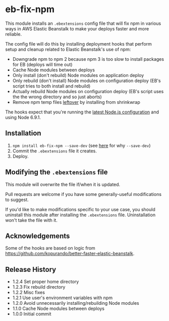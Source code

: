 # eb-fix-npm

This module installs an `.ebextensions` config file that will fix npm in various
ways in AWS Elastic Beanstalk to make your deploys faster and more reliable.

The config file will do this by installing deployment hooks that perform setup
and cleanup related to Elastic Beanstalk's use of npm:

* Downgrade npm to npm 2 because npm 3 is too slow to install packages for EB (deploys will time out)
* Cache Node modules between deploys
* Only install (don't rebuild) Node modules on application deploy
* Only rebuild (don't install) Node modules on configuration deploy (EB's script
tries to both install and rebuild)
* Actually rebuild Node modules on configuration deploy (EB's script uses the
the wrong directory and so just aborts)
* Remove npm temp files [leftover](https://github.com/npm/npm/issues/6855) by installing from shrinkwrap

The hooks expect that you're running the
[latest Node.js configuration](http://docs.aws.amazon.com/elasticbeanstalk/latest/dg/concepts.platforms.html#concepts.platforms.nodejs)
and using Node 6.9.1.

## Installation

1. `npm install eb-fix-npm --save-dev` (see [here](https://github.com/mixmaxhq/install-files/blob/master/README.md#installation) for why `--save-dev`)
2. Commit the `.ebextensions` file it creates.
3. Deploy.

## Modifying the `.ebextensions` file

This module will overwrite the file if/when it is updated.

Pull requests are welcome if you have some generally-useful modifications to
suggest.

If you'd like to make modifications specific to your use case, you should uninstall
this module after installing the `.ebextensions` file. Uninstallation won't take
the file with it.

## Acknowledgements

Some of the hooks are based on logic from https://github.com/kopurando/better-faster-elastic-beanstalk.

## Release History

* 1.2.4 Set proper home directory
* 1.2.3 Fix rebuild directory
* 1.2.2 Misc fixes
* 1.2.1 Use user's environment variables with npm
* 1.2.0 Avoid unnecessarily installing/rebuilding Node modules
* 1.1.0 Cache Node modules between deploys
* 1.0.0 Initial commit
